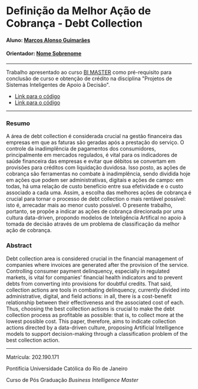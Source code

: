 <!-- antes de enviar a versão final, solicitamos que todos os comentários, colocados para orientação ao aluno, sejam removidos do arquivo -->

# Definição da Melhor Ação de Cobrança - Debt Collection

#### Aluno: [Marcos Alonso Guimarães](https://github.com/alonsoguimaraesmarcos)
#### Orientador: [Nome Sobrenome](https://github.com/link_do_github)

---

Trabalho apresentado ao curso [BI MASTER](https://ica.puc-rio.ai/bi-master) como pré-requisito para conclusão de curso e obtenção de crédito na disciplina "Projetos de Sistemas Inteligentes de Apoio à Decisão".

- [Link para o código]() <!-- caso não aplicável, remover esta linha -->
- [Link para o código](https://github.com/link_do_repositorio/nome_do_arquivo_de_codigo)
---

### Resumo

<!-- trocar o texto abaixo pelo resumo do trabalho, em português -->

A área de debt collection é considerada crucial na gestão financeira das empresas em que as faturas são geradas após a prestação do serviço. O controle da inadimplência de pagamentos dos consumidores, principalmente em mercados regulados, é vital para os indicadores de saúde financeira das empresas e evitar que débitos se convertam em provisões para créditos com liquidação duvidosa. Isso posto, as ações de cobrança são ferramentas no combate à inadimplência, sendo dividida hoje em ações que podem ser administrativas, digitais e ações de campo: em todas, há uma relação de custo benefício entre sua efetividade e o custo associado a cada uma. Assim, a escolha das melhores ações de cobrança é crucial para tornar o processo de debt collection o mais rentável possível: isto é, arrecadar mais ao menor custo possível. O presente trabalho, portanto, se propõe a indicar as ações de cobrança direcionada por uma cultura data-driven, propondo modelos de Inteligência Artifical no apoio à tomada de decisão através de um problema de classificação da melhor ação de cobrança.

### Abstract <!-- Opcional! Caso não aplicável, remover esta seção -->

<!-- trocar o texto abaixo pelo resumo do trabalho, em inglês -->

Debt collection area is considered crucial in the financial management of companies where invoices are generated after the provision of the service. Controlling consumer payment delinquency, especially in regulated markets, is vital for companies' financial health indicators and to prevent debts from converting into provisions for doubtful credits. That said, collection actions are tools in combating delinquency, currently divided into administrative, digital, and field actions: in all, there is a cost-benefit relationship between their effectiveness and the associated cost of each. Thus, choosing the best collection actions is crucial to make the debt collection process as profitable as possible: that is, to collect more at the lowest possible cost. This paper, therefore, aims to indicate collection actions directed by a data-driven culture, proposing Artificial Intelligence models to support decision-making through a classification problem of the best collection action.

---

Matrícula: 202.190.171

Pontifícia Universidade Católica do Rio de Janeiro

Curso de Pós Graduação *Business Intelligence Master*
